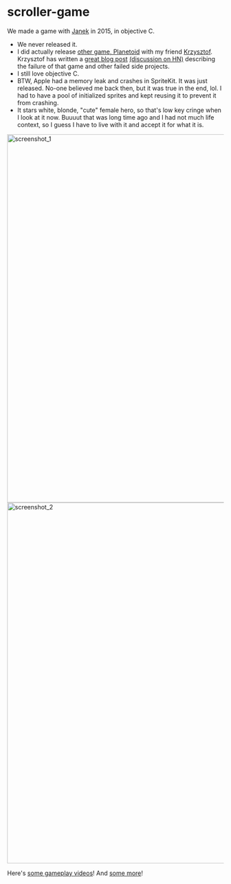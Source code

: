 # scroller-game

We made a game with [Janek](https://github.com/jan-gajl) in 2015, in objective C.
- We never released it. 
- I did actually release [other game, Planetoid](https://www.youtube.com/watch?v=IJVSyolxm7A) with my friend [Krzysztof](kwcodes.com). Krzysztof has written a [great blog post](https://kwcodes.com/how-i-failed-5-side-projects-in-6-years-earning-0/) [(discussion on HN)](https://news.ycombinator.com/item?id=28980691) describing the failure of that game and other failed side projects.
- I still love objective C.
- BTW, Apple had a memory leak and crashes in SpriteKit. It was just released.
No-one believed me back then, but it was true in the end, lol.
I had to have a pool of initialized sprites and kept reusing it to prevent it from crashing.
- It stars white, blonde, "cute" female hero, so that's low key cringe when I look at it now. Buuuut that was long time ago
and I had not much life context, so I guess I have to live with it and accept it for what it is.

<img width="857" alt="screenshot_1" src="https://github.com/ghostFaceKillah/scroller-game/assets/2945232/ec561d68-a434-4bba-9766-2ed106f8065b">
<img width="840" alt="screenshot_2" src="https://github.com/ghostFaceKillah/scroller-game/assets/2945232/9188304a-f5d2-4dbf-b071-739b7bbb84e9">


Here's [some gameplay videos](https://www.youtube.com/watch?v=9nUh4fLaRcY)!
And [some more](https://www.youtube.com/watch?v=cJDFlM6rKxM)!


